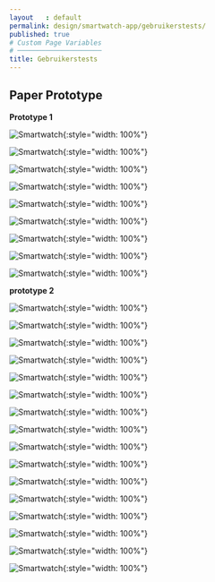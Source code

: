 ```yaml
---
layout   : default
permalink: design/smartwatch-app/gebruikerstests/
published: true
# Custom Page Variables
# ─────────────────────
title: Gebruikerstests
---
```


Paper Prototype
---------------

**Prototype 1**

![Smartwatch](http://127.0.0.1:4000/1718-nmd3-project/images/P1040341.JPG){:style="width: 100%"}

![Smartwatch](http://127.0.0.1:4000/1718-nmd3-project/images/P1040342.JPG){:style="width: 100%"}

![Smartwatch](http://127.0.0.1:4000/1718-nmd3-project/images/P1040344.JPG){:style="width: 100%"}

![Smartwatch](http://127.0.0.1:4000/1718-nmd3-project/images/P1040345.JPG){:style="width: 100%"}

![Smartwatch](http://127.0.0.1:4000/1718-nmd3-project/images/P1040346.JPG){:style="width: 100%"}

![Smartwatch](http://127.0.0.1:4000/1718-nmd3-project/images/P1040347.JPG){:style="width: 100%"}

![Smartwatch](http://127.0.0.1:4000/1718-nmd3-project/images/P1040348.JPG){:style="width: 100%"}

![Smartwatch](http://127.0.0.1:4000/1718-nmd3-project/images/P1040349.JPG){:style="width: 100%"}

![Smartwatch](http://127.0.0.1:4000/1718-nmd3-project/images/P1040350.JPG){:style="width: 100%"}

**prototype 2**

![Smartwatch](http://127.0.0.1:4000/1718-nmd3-project/images/P1040351.JPG){:style="width: 100%"}

![Smartwatch](http://127.0.0.1:4000/1718-nmd3-project/images/P1040352.JPG){:style="width: 100%"}

![Smartwatch](http://127.0.0.1:4000/1718-nmd3-project/images/P1040353.JPG){:style="width: 100%"}

![Smartwatch](http://127.0.0.1:4000/1718-nmd3-project/images/P1040354.JPG){:style="width: 100%"}

![Smartwatch](http://127.0.0.1:4000/1718-nmd3-project/images/P1040355.JPG){:style="width: 100%"}

![Smartwatch](http://127.0.0.1:4000/1718-nmd3-project/images/P1040356.JPG){:style="width: 100%"}

![Smartwatch](http://127.0.0.1:4000/1718-nmd3-project/images/P1040357.JPG){:style="width: 100%"}

![Smartwatch](http://127.0.0.1:4000/1718-nmd3-project/images/P1040358.JPG){:style="width: 100%"}

![Smartwatch](http://127.0.0.1:4000/1718-nmd3-project/images/P1040359.JPG){:style="width: 100%"}

![Smartwatch](http://127.0.0.1:4000/1718-nmd3-project/images/P1040360.JPG){:style="width: 100%"}

![Smartwatch](http://127.0.0.1:4000/1718-nmd3-project/images/P1040361.JPG){:style="width: 100%"}

![Smartwatch](http://127.0.0.1:4000/1718-nmd3-project/images/P1040362.JPG){:style="width: 100%"}

![Smartwatch](http://127.0.0.1:4000/1718-nmd3-project/images/P1040363.JPG){:style="width: 100%"}

![Smartwatch](http://127.0.0.1:4000/1718-nmd3-project/images/P1040364.JPG){:style="width: 100%"}

![Smartwatch](http://127.0.0.1:4000/1718-nmd3-project/images/P1040365.JPG){:style="width: 100%"}

![Smartwatch](http://127.0.0.1:4000/1718-nmd3-project/images/P1040366.JPG){:style="width: 100%"}

